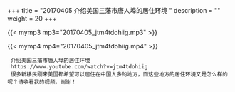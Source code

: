 +++
title = "20170405  介绍美国三藩市唐人埠的居住环境 "
description = ""
weight = 20
+++

{{< mymp3 mp3="20170405_jtm4tdohiig.mp3" >}}

{{< mymp4 mp4="20170405_jtm4tdohiig.mp4" >}}

     介绍美国三藩市唐人埠的居住环境 
     https://www.youtube.com/watch?v=jtm4tdohiig 
     很多新移民刚来美国都希望可以居住在中国人多的地方，而这些地方的居住环境又是怎么样的呢？请收看我的视频，谢谢！ 
